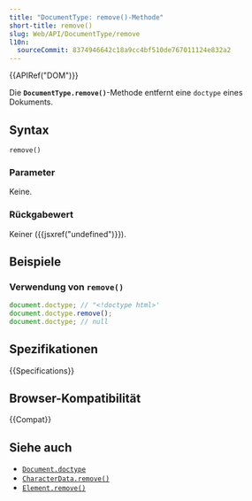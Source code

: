 ```yaml
---
title: "DocumentType: remove()-Methode"
short-title: remove()
slug: Web/API/DocumentType/remove
l10n:
  sourceCommit: 8374946642c18a9cc4bf510de767011124e832a2
---
```


{{APIRef("DOM")}}

Die **`DocumentType.remove()`**-Methode entfernt eine `doctype` eines Dokuments.

## Syntax

```js-nolint
remove()
```

### Parameter

Keine.

### Rückgabewert

Keiner ({{jsxref("undefined")}}).

## Beispiele

### Verwendung von `remove()`

```js
document.doctype; // "<!doctype html>'
document.doctype.remove();
document.doctype; // null
```

## Spezifikationen

{{Specifications}}

## Browser-Kompatibilität

{{Compat}}

## Siehe auch

- [`Document.doctype`](/de/docs/Web/API/Document/doctype)
- [`CharacterData.remove()`](/de/docs/Web/API/CharacterData/remove)
- [`Element.remove()`](/de/docs/Web/API/Element/remove)
